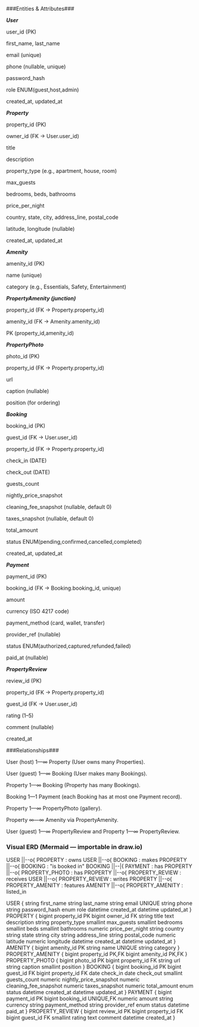 ###Entities & Attributes###

***User***

user_id (PK)

first_name, last_name

email (unique)

phone (nullable, unique)

password_hash

role ENUM(guest,host,admin)

created_at, updated_at

***Property***

property_id (PK)

owner_id (FK → User.user_id)

title

description

property_type (e.g., apartment, house, room)

max_guests

bedrooms, beds, bathrooms

price_per_night

country, state, city, address_line, postal_code

latitude, longitude (nullable)

created_at, updated_at

***Amenity***

amenity_id (PK)

name (unique)

category (e.g., Essentials, Safety, Entertainment)

***PropertyAmenity (junction)***

property_id (FK → Property.property_id)

amenity_id (FK → Amenity.amenity_id)

PK (property_id,amenity_id)

***PropertyPhoto***

photo_id (PK)

property_id (FK → Property.property_id)

url

caption (nullable)

position (for ordering)

***Booking***

booking_id (PK)

guest_id (FK → User.user_id)

property_id (FK → Property.property_id)

check_in (DATE)

check_out (DATE)

guests_count

nightly_price_snapshot

cleaning_fee_snapshot (nullable, default 0)

taxes_snapshot (nullable, default 0)

total_amount

status ENUM(pending,confirmed,cancelled,completed)

created_at, updated_at

***Payment***

payment_id (PK)

booking_id (FK → Booking.booking_id, unique)

amount

currency (ISO 4217 code)

payment_method (card, wallet, transfer)

provider_ref (nullable)

status ENUM(authorized,captured,refunded,failed)

paid_at (nullable)

***PropertyReview***

review_id (PK)

property_id (FK → Property.property_id)

guest_id (FK → User.user_id)

rating (1–5)

comment (nullable)

created_at

###Relationships###

User (host) 1—∞ Property (User owns many Properties).

User (guest) 1—∞ Booking (User makes many Bookings).

Property 1—∞ Booking (Property has many Bookings).

Booking 1—1 Payment (each Booking has at most one Payment record).

Property 1—∞ PropertyPhoto (gallery).

Property ∞—∞ Amenity via PropertyAmenity.

User (guest) 1—∞ PropertyReview and Property 1—∞ PropertyReview.

### Visual ERD (Mermaid — importable in draw.io) ###

USER ||--o{ PROPERTY : owns
USER ||--o{ BOOKING : makes
PROPERTY ||--o{ BOOKING : "is booked in"
BOOKING ||--|{ PAYMENT : has
PROPERTY ||--o{ PROPERTY_PHOTO : has
PROPERTY ||--o{ PROPERTY_REVIEW : receives
USER ||--o{ PROPERTY_REVIEW : writes
PROPERTY ||--o{ PROPERTY_AMENITY : features
AMENITY ||--o{ PROPERTY_AMENITY : listed_in


USER {
string first_name
string last_name
string email UNIQUE
string phone
string password_hash
enum role
datetime created_at
datetime updated_at
}
PROPERTY {
bigint property_id PK
bigint owner_id FK
string title
text description
string property_type
smallint max_guests
smallint bedrooms
smallint beds
smallint bathrooms
numeric price_per_night
string country
string state
string city
string address_line
string postal_code
numeric latitude
numeric longitude
datetime created_at
datetime updated_at
}
AMENITY {
bigint amenity_id PK
string name UNIQUE
string category
}
PROPERTY_AMENITY {
bigint property_id PK,FK
bigint amenity_id PK,FK
}
PROPERTY_PHOTO {
bigint photo_id PK
bigint property_id FK
string url
string caption
smallint position
}
BOOKING {
bigint booking_id PK
bigint guest_id FK
bigint property_id FK
date check_in
date check_out
smallint guests_count
numeric nightly_price_snapshot
numeric cleaning_fee_snapshot
numeric taxes_snapshot
numeric total_amount
enum status
datetime created_at
datetime updated_at
}
PAYMENT {
bigint payment_id PK
bigint booking_id UNIQUE,FK
numeric amount
string currency
string payment_method
string provider_ref
enum status
datetime paid_at
}
PROPERTY_REVIEW {
bigint review_id PK
bigint property_id FK
bigint guest_id FK
smallint rating
text comment
datetime created_at
}